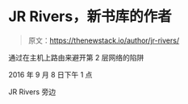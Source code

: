 # JR Rivers，新书库的作者

> 原文：<https://thenewstack.io/author/jr-rivers/>

通过在主机上路由来避开第 2 层网络的陷阱

2016 年 9 月 8 日下午 1 点

JR Rivers 旁边